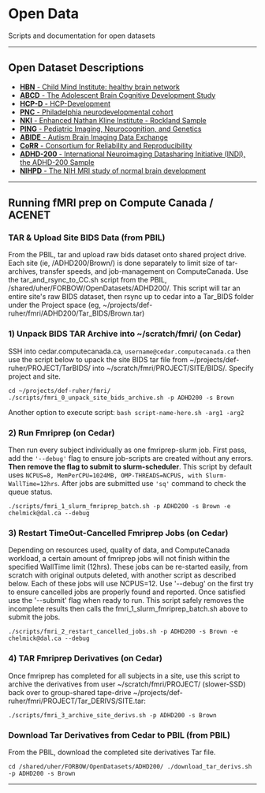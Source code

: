 # Open Data
Scripts and documentation for open datasets

---

## Open Dataset Descriptions

* [**HBN** - Child Mind Institute: healthy brain network](https://github.com/forbow-lab/open-data/wiki/CMI:-HBN)
* [**ABCD** - The Adolescent Brain Cognitive Development Study](https://github.com/forbow-lab/open-data/wiki/ABCD)
* [**HCP-D** - HCP-Development](https://github.com/forbow-lab/open-data/wiki/HCP-D)
* [**PNC** - Philadelphia neurodevelopmental cohort](https://github.com/forbow-lab/open-data/wiki/PNC)
* [**NKI** - Enhanced Nathan Kline Institute - Rockland Sample](https://github.com/forbow-lab/open-data/wiki/NKI)
* [**PING** - Pediatric Imaging, Neurocognition, and Genetics](https://github.com/forbow-lab/open-data/wiki/PING)
* [**ABIDE** - Autism Brain Imaging Data Exchange](https://github.com/forbow-lab/open-data/wiki/ABIDE-I-and-II)
* [**CoRR** - Consortium for Reliability and Reproducibility](https://github.com/forbow-lab/open-data/wiki/CoRR)
* [**ADHD-200** - International Neuroimaging Datasharing Initiative (INDI), the ADHD-200 Sample](https://github.com/forbow-lab/open-data/wiki/ADHD200)
* [**NIHPD** - The NIH MRI study of normal brain development](https://github.com/forbow-lab/open-data/wiki/NIHPD)


---


## Running fMRI prep on Compute Canada / ACENET

### TAR & Upload Site BIDS Data (from PBIL)
From the PBIL, tar and upload raw bids dataset onto shared project drive. Each site (ie, /ADHD200/Brown/) is done separately to limit size of tar-archives, transfer speeds, and job-management on ComputeCanada. Use the tar_and_rsync_to_CC.sh script from the PBIL, /shared/uher/FORBOW/OpenDatasets/ADHD200/. This script will tar an entire site's raw BIDS dataset, then rsync up to cedar into a Tar_BIDS folder under the Project space (eg, ~/projects/def-ruher/fmri/ADHD200/Tar_BIDS/Brown.tar)

### 1) Unpack BIDS TAR Archive into ~/scratch/fmri/ (on Cedar)
SSH into cedar.computecanada.ca, `username@cedar.computecanada.ca` then use the script below to upack the site BIDS tar file from ~/projects/def-ruher/PROJECT/TarBIDS/ into ~/scratch/fmri/PROJECT/SITE/BIDS/. Specify project and site.

```
cd ~/projects/def-ruher/fmri/
./scripts/fmri_0_unpack_site_bids_archive.sh -p ADHD200 -s Brown
```

Another option to execute script: `bash script-name-here.sh -arg1 -arg2`

### 2) Run Fmriprep (on Cedar)
Then run every subject individually as one fmriprep-slurm job. First pass, add the `'--debug'` flag to ensure job-scripts are created without any errors. __Then remove the flag to submit to slurm-scheduler__. This script by default uses `NCPUS=8, MemPerCPU=1024MB, OMP-THREADS=NCPUS, with Slurm-WallTime=12hrs`. After jobs are submitted use `'sq'` command to check the queue status. 

```
./scripts/fmri_1_slurm_fmriprep_batch.sh -p ADHD200 -s Brown -e chelmick@dal.ca --debug
```

### 3) Restart TimeOut-Cancelled Fmriprep Jobs (on Cedar)
Depending on resources used, quality of data, and ComputeCanada workload, a certain amount of fmriprep jobs will not finish within the specified WallTime limit (12hrs). These jobs can be re-started easily, from scratch with original outputs deleted, with another script as described below. Each of these jobs will use NCPUS=12. Use '--debug' on the first try to ensure cancelled jobs are properly found and reported. Once satisfied use the '--submit' flag when ready to run. This script safely removes the incomplete results then calls the fmri_1_slurm_fmriprep_batch.sh above to submit the jobs.

```
./scripts/fmri_2_restart_cancelled_jobs.sh -p ADHD200 -s Brown -e chelmick@dal.ca --debug
```

### 4) TAR Fmriprep Derivatives (on Cedar)
Once fmriprep has completed for all subjects in a site, use this script to archive the derivatives from user ~/scratch/fmri/PROJECT/ (slower-SSD) back over to group-shared tape-drive ~/projects/def-ruher/fmri/PROJECT/Tar_DERIVS/SITE.tar:

```
./scripts/fmri_3_archive_site_derivs.sh -p ADHD200 -s Brown
```

### Download Tar Derivatives from Cedar to PBIL (from PBIL)
From the PBIL, download the completed site derivatives Tar file.

`
cd /shared/uher/FORBOW/OpenDatasets/ADHD200/
./download_tar_derivs.sh -p ADHD200 -s Brown
`

---


